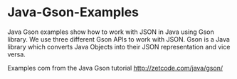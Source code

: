 # Java-Gson-Examples
Java Gson examples show how to work with JSON in Java using Gson library. 
We use three different Gson APIs to work with JSON. Gson is a Java library which converts Java Objects 
into their JSON representation and vice versa.

Examples com from the Java Gson tutorial
http://zetcode.com/java/gson/
